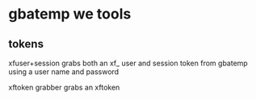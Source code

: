 # gbatemp we tools
## tokens
xfuser+session grabs both an xf_ user and session token from gbatemp using a user name and password

xftoken grabber grabs an xftoken
